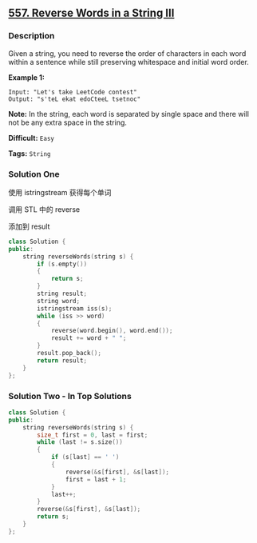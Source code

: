 ## [557. Reverse Words in a String III](https://leetcode.com/problems/reverse-words-in-a-string-iii/#/description)

### Description

Given a string, you need to reverse the order of characters in each word within a sentence while still preserving whitespace and initial word order.

**Example 1:**

```
Input: "Let's take LeetCode contest"
Output: "s'teL ekat edoCteeL tsetnoc"
```

**Note:** In the string, each word is separated by single space and there will not be any extra space in the string.



**Difficult:** `Easy`

**Tags:** `String`



### Solution One

使用 istringstream 获得每个单词

调用 STL 中的 reverse

添加到 result

```c++
class Solution {
public:
    string reverseWords(string s) {
        if (s.empty())
        {
            return s;
        }
        string result;
        string word;
        istringstream iss(s);
        while (iss >> word)
        {
            reverse(word.begin(), word.end());
            result += word + " ";
        }
        result.pop_back();
        return result;
    }
};
```



### Solution Two - In Top Solutions

```c++
class Solution {
public:
    string reverseWords(string s) {
        size_t first = 0, last = first;
        while (last != s.size())
        {
            if (s[last] == ' ')
            {
                reverse(&s[first], &s[last]);
                first = last + 1;
            }
            last++;
        }
        reverse(&s[first], &s[last]);
        return s;
    }
};
```


